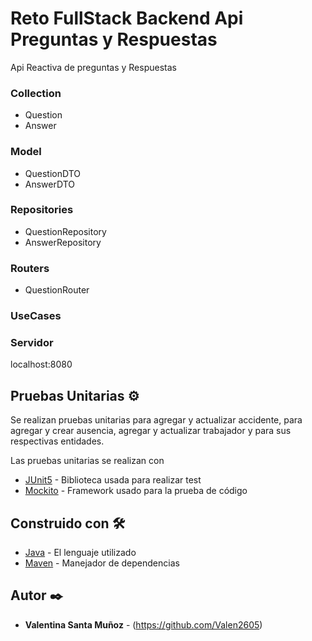 # Reto FullStack Backend Api Preguntas y Respuestas


Api Reactiva de preguntas y Respuestas


### Collection

* Question
* Answer


### Model

* QuestionDTO
* AnswerDTO


### Repositories

* QuestionRepository
* AnswerRepository


### Routers

* QuestionRouter


### UseCases



### Servidor 

localhost:8080

## Pruebas Unitarias ⚙️

Se realizan pruebas unitarias para agregar y actualizar accidente, 
para agregar y crear ausencia,
agregar y actualizar trabajador y para sus respectivas entidades.

Las pruebas unitarias se realizan con 

* [JUnit5](https://junit.org/junit5/) - Biblioteca usada para realizar test
* [Mockito](https://site.mockito.org/) - Framework usado para la prueba de código


## Construido con 🛠️

* [Java](https://www.java.com/es/) - El lenguaje utilizado
* [Maven](https://maven.apache.org/) - Manejador de dependencias


## Autor ✒️

* **Valentina Santa Muñoz** - (https://github.com/Valen2605)